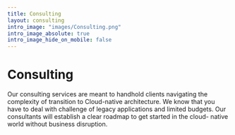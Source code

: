 ```yaml
---
title: Consulting
layout: consulting
intro_image: "images/Consulting.png"
intro_image_absolute: true
intro_image_hide_on_mobile: false
---
```


# Consulting

Our consulting services are meant to handhold clients  navigating the complexity of transition to Cloud-native architecture. We know that you have to deal with challenge of legacy applications and limited budgets. Our consultants will establish a clear roadmap to get started in the cloud- native world without business disruption.